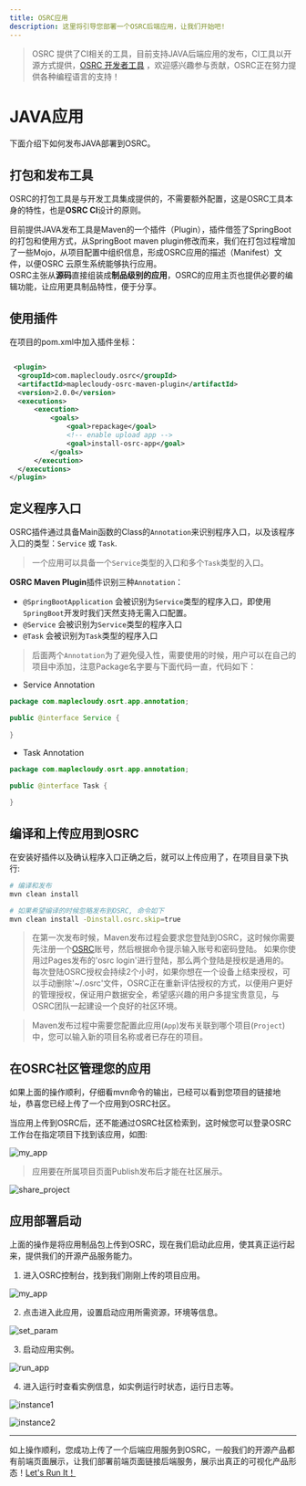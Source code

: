 ```yaml
---
title: OSRC应用
description: 这里将引导您部署一个OSRC后端应用，让我们开始吧!
---
```


> OSRC 提供了CI相关的工具，目前支持JAVA后端应用的发布，CI工具以开源方式提供，[OSRC 开发者工具](https://github.com/maplecloudy/maplecloudy-osrc-tools) ，欢迎感兴趣参与贡献，OSRC正在努力提供各种编程语言的支持！

# JAVA应用

下面介绍下如何发布JAVA部署到OSRC。

## 打包和发布工具

OSRC的打包工具是与开发工具集成提供的，不需要额外配置，这是OSRC工具本身的特性，也是**OSRC CI**设计的原则。

目前提供JAVA发布工具是Maven的一个插件（Plugin），插件借签了SpringBoot的打包和使用方式，从SpringBoot maven plugin修改而来，我们在打包过程增加了一些Mojo，从项目配置中组织信息，形成OSRC应用的描述（Manifest）文件，以便OSRC 云原生系统能够执行应用。  
OSRC主张从**源码**直接组装成**制品级别的应用**，OSRC的应用主页也提供必要的编辑功能，让应用更具制品特性，便于分享。

## 使用插件  

在项目的pom.xml中加入插件坐标：

```xml

 <plugin>
  <groupId>com.maplecloudy.osrc</groupId>
  <artifactId>maplecloudy-osrc-maven-plugin</artifactId>
  <version>2.0.0</version>
  <executions>
      <execution>
          <goals>
              <goal>repackage</goal>
              <!-- enable upload app -->
              <goal>install-osrc-app</goal>
          </goals>
      </execution>
  </executions>
</plugin>

```

## 定义程序入口

OSRC插件通过具备Main函数的Class的`Annotation`来识别程序入口，以及该程序入口的类型：`Service` 或 `Task`.

> 一个应用可以具备一个`Service`类型的入口和多个`Task`类型的入口。

**OSRC Maven Plugin**插件识别三种`Annotation`：

- `@SpringBootApplication` 会被识别为`Service`类型的程序入口，即使用`SpringBoot`开发时我们天然支持无需入口配置。
- `@Service` 会被识别为`Service`类型的程序入口
- `@Task` 会被识别为`Task`类型的程序入口

> 后面两个`Annotation`为了避免侵入性，需要使用的时候，用户可以在自己的项目中添加，注意Package名字要与下面代码一直，代码如下：

- Service Annotation

```java
package com.maplecloudy.osrt.app.annotation;

public @interface Service {
  
}
```

- Task Annotation

```java
package com.maplecloudy.osrt.app.annotation;

public @interface Task {
  
}
```

## 编译和上传应用到OSRC

在安装好插件以及确认程序入口正确之后，就可以上传应用了，在项目目录下执行:

```bash
# 编译和发布
mvn clean install

# 如果希望编译的时候忽略发布到OSRC, 命令如下
mvn clean install -Dinstall.osrc.skip=true

```

> 在第一次发布时候，Maven发布过程会要求您登陆到OSRC，这时候你需要先注册一个[OSRC](https://www.osrc.com/)账号，然后根据命令提示输入账号和密码登陆。
> 如果你使用过Pages发布的'osrc login'进行登陆，那么两个登陆是授权是通用的。
> 每次登陆OSRC授权会持续2个小时，如果你想在一个设备上结束授权，可以手动删除'~/.osrc'文件，OSRC正在重新评估授权的方式，以便用户更好的管理授权，保证用户数据安全，希望感兴趣的用户多提宝贵意见，与OSRC团队一起建设一个良好的社区环境。

> Maven发布过程中需要您配置此应用(`App`)发布关联到哪个项目(`Project`)中，您可以输入新的项目名称或者已存在的项目。   

## 在OSRC社区管理您的应用  

如果上面的操作顺利，仔细看mvn命令的输出，已经可以看到您项目的链接地址，恭喜您已经上传了一个应用到OSRC社区。

当应用上传到OSRC后，还不能通过OSRC社区检索到，这时候您可以登录OSRC工作台在指定项目下找到该应用，如图:

![my_app](/assets/img/my-app.png)

> 应用要在所属项目页面Publish发布后才能在社区展示。 

![share_project](/assets/img/share-project.png)

## 应用部署启动   

上面的操作是将应用制品包上传到OSRC，现在我们启动此应用，使其真正运行起来，提供我们的开源产品服务能力。  

1. 进入OSRC控制台，找到我们刚刚上传的项目应用。  

![my_app](/assets/img/my-app.png)  

2. 点击进入此应用，设置启动应用所需资源，环境等信息。

![set_param](/assets/img/set-param.png)  

3. 启动应用实例。  

![run_app](/assets/img/run-app.png)

4. 进入运行时查看实例信息，如实例运行时状态，运行日志等。  

![instance1](/assets/img/instance1.png)  

![instance2](/assets/img/instance2.png)  

----


如上操作顺利，您成功上传了一个后端应用服务到OSRC，一般我们的开源产品都有前端页面展示，让我们部署前端页面链接后端服务，展示出真正的可视化产品形态！[Let's Run It！](/osrc-pages.html)
